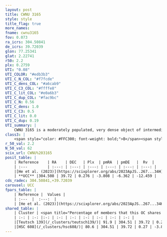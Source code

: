 ```yaml
---
layout: post
title: CWNU 3165
style: style
title_flag: true
more_names: 
fname: cwnu3165
fov: 0.073
ra_icrs: 304.50841
de_icrs: 39.72039
glon: 77.25341
glat: 2.22741
r50: 2.2
plx: 0.2759
UTI: "0.08"
UTI_COLOR: "#edb3b3"
UTI_C_N_COL: "#f7fcde"
UTI_C_dens_COL: "#a6cab9"
UTI_C_C3_COL: "#ffffe8"
UTI_C_lit_COL: "#e0a6b3"
UTI_C_dup_COL: "#fac9bc"
UTI_C_N: 0.56
UTI_C_dens: 1.0
UTI_C_C3: 0.5
UTI_C_lit: 0.0
UTI_C_dup: 0.19
UTI_summary: |
    CWNU 3165 is a moderately populated, very dense object of intermediate C3 quality. It was recently reported in the literature.<br><br><span style="color: #99180f; font-weight: bold;">Warning: </span>This is likely a duplicate object, which shares a large percentage of members with at least one previously reported entry.
class3: |
    <span style="color: #FFC300; font-weight: bold;">B</span><span style="color: #FFC300; font-weight: bold;">B</span>
r_50_val: 2.2
N_50_val: 62
scix_url: CWNU%203165
posit_table: |
    | Reference    | RA    | DEC   | Plx  | pmRA  | pmDE   |  Rv  |
    | :---         | :---: | :---: | :---: | :---: | :---: | :---: |
    |[He et al. (2023)](https://scixplorer.org/abs/2023ApJS..267...34H) | 304.507 | 39.723 | 0.276 | -3.813 | -6.36 | -- |
    | **UCC** |304.508 | 39.72 | 0.276 | -3.808 | -6.362 | -12.459 | 
cds_radec: 304.50841,+39.72039
carousel: UCC
fpars_table: |
    | Reference |  Values |
    | :---  |  :---:  |
    | [He et al. (2023)](https://scixplorer.org/abs/2023ApJS..267...34H) | `A0=4.05, m-M=12.35, logA=8.4` |
shared_table: |
    | Cluster | <span title="Percentage of members that this OC shares with the ones listed">%</span>   | RA   | DEC   | Plx   | pmRA  | pmDE  | Rv | UTI |
    | :-: | :-: |:-: | :-: | :-: | :-: | :-: | :-: | :-: |
    |[Teutsch 139](/_clusters/teutsch139/)| 91.9 | 304.51 | 39.72 | 0.28 | -3.81 | -6.36 | -11.17 |0.04 |
    |[HSC 608](/_clusters/hsc608/)| 80.6 | 304.51 | 39.72 | 0.27 | -3.8 | -6.36 | -11.17 |0.5 |
---
```

